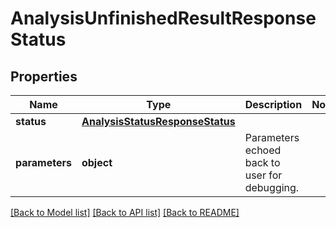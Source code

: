 # AnalysisUnfinishedResultResponseStatus

## Properties
Name | Type | Description | Notes
------------ | ------------- | ------------- | -------------
**status** | [**AnalysisStatusResponseStatus**](AnalysisStatusResponseStatus.md) |  | 
**parameters** | **object** | Parameters echoed back to user for debugging. | 

[[Back to Model list]](../README.md#documentation-for-models) [[Back to API list]](../README.md#documentation-for-api-endpoints) [[Back to README]](../README.md)


